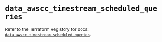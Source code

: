 # `data_awscc_timestream_scheduled_queries`

Refer to the Terraform Registory for docs: [`data_awscc_timestream_scheduled_queries`](https://registry.terraform.io/providers/hashicorp/awscc/0.70.0/docs/data-sources/timestream_scheduled_queries).

